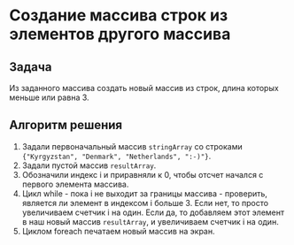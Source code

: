 # Создание массива строк из элементов другого массива

## Задача

Из заданного массива создать новый массив из строк, длина которых меньше или равна 3. 

## Алгоритм решения

1. Задали первоначальный массив `stringArray` со строками `{"Kyrgyzstan", "Denmark", "Netherlands", ":-)"}`.
2. Задали пустой массив `resultArray`.
3. Обозначили индекс i и приравняли к 0, чтобы отсчет начался с первого элемента массива.
4. Цикл while - пока i не выходит за границы массива - проверить, является ли элемент в индексом i больше 3. 
Если нет, то просто увеличиваем счетчик i на один. 
Если да, то добавляем этот элемент в наш новый массив `resultArray`, и увеличиваем счетчик i на один.
5. Циклом foreach печатаем новый массив на экран.
